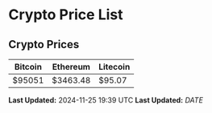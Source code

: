 # Crypto Price List

## Crypto Prices
| Bitcoin | Ethereum | Litecoin |
| ------- | -------- | -------- |
| $95051 | $3463.48 | $95.07 |
**Last Updated:** 2024-11-25 19:39 UTC
**Last Updated:** $DATE$
